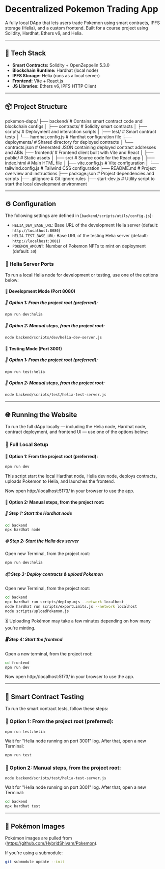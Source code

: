 # Decentralized Pokemon Trading App

A fully local DApp that lets users trade Pokemon using smart contracts, IPFS storage (Helia), and a custom frontend. Built for a course project using Solidity, Hardhat, Ethers v6, and Helia.

---

## 🚀 Tech Stack

- **Smart Contracts:** Solidity + OpenZeppelin 5.3.0
- **Blockchain Runtime:** Hardhat (local node)
- **IPFS Storage:** Helia (runs as a local server)
- **Frontend:** Vite + React.js
- **JS Libraries:** Ethers v6, IPFS HTTP Client

---

## 📦 Project Structure

pokemon-dapp/
├── backend/ # Contains smart contract code and blockchain configs
│ ├── contracts/ # Solidity smart contracts
│ ├── scripts/ # Deployment and interaction scripts
│ ├── test/ # Smart contract tests
│ └── hardhat.config.js # Hardhat configuration file
├── deployments/ # Shared directory for deployed contracts
│ └── contracts.json # Generated JSON containing deployed contract addresses and ABIs
├── frontend/ # Frontend client built with Vite and React
│ ├── public/ # Static assets
│ ├── src/ # Source code for the React app
│ ├── index.html # Main HTML file
│ ├── vite.config.js # Vite configuration
│ └── tailwind.config.js # Tailwind CSS configuration
├── README.md # Project overview and instructions
├── package.json # Project dependencies and scripts
├── .gitignore # Git ignore rules
├── start-dev.js # Utility script to start the local development environment

---

## ⚙ Configuration

The following settings are defined in [`backend/scripts/utils/config.js`]:

- `HELIA_DEV_BASE_URL`: Base URL of the development Helia server (default: `http://localhost:8080`)
- `HELIA_TEST_BASE_URL`: Base URL of the testing Helia server (default: `http://localhost:3001`)
- `POKEMON_AMOUNT`: Number of Pokemon NFTs to mint on deployment (default: `50`)

### 🔌 Helia Server Ports

To run a local Helia node for development or testing, use one of the options below:

#### 🚧 Development Mode (Port 8080)

##### 🔁 Option 1: From the project root (preferred):

```bash
npm run dev:helia
```

##### 🔁 Option 2: Manual steps, from the project root:

```bash
node backend/scripts/dev/helia-dev-server.js
```

#### 🚧 Testing Mode (Port 3001)

##### 🔁 Option 1: From the project root (preferred):

```bash
npm run test:helia
```

##### 🔁 Option 2: Manual steps, from the project root:

```bash
node backend/scripts/test/helia-test-server.js
```

---

## 🌐 Running the Website

To run the full dApp locally — including the Helia node, Hardhat node, contract deployment, and frontend UI — use one of the options below:

### 🚀 Full Local Setup

#### 🔁 Option 1: From the project root (preferred):

```bash
npm run dev
```

This script start the local Hardhat node, Helia dev node, deploys contracts, uploads Pokemon to Helia, and launches the frontend.

Now open http://localhost:5173/ in your browser to use the app.

#### 🔁 Option 2: Manual steps, from the project root:

##### 🧱 Step 1: Start the Hardhat node

```bash
cd backend
npx hardhat node
```

##### 🌐 Step 2: Start the Helia dev server

Open new Terminal, from the project root:

```bash
npm run dev:helia
```

##### 📦 Step 3: Deploy contracts & upload Pokemon

Open new Terminal, from the project root:

```bash
cd backend
npx hardhat run scripts/deploy.mjs --network localhost
node hardhat run scripts/exportLimits.js --network localhost
node scripts/uploadPokemon.js
```

⏳ Uploading Pokémon may take a few minutes depending on how many you're minting.

##### 🖥️ Step 4: Start the frontend

Open a new terminal, from the project root:

```bash
cd frontend
npm run dev
```

Now open http://localhost:5173/ in your browser to use the app.

---

## 🧪 Smart Contract Testing

To run the smart contract tests, follow these steps:

### 🔁 Option 1: From the project root (preferred):

```bash
npm run test:helia
```

Wait for "Helia node running on port 3001" log. After that, open a new Terminal:

```bash
npm run test
```

### 🔁 Option 2: Manual steps, from the project root:

```bash
node backend/scripts/test/helia-test-server.js
```

Wait for "Helia node running on port 3001" log. After that, open a new Terminal:

```bash
cd backend
npx hardhat test
```

---

## 📸 Pokémon Images

Pokémon images are pulled from (https://github.com/HybridShivam/Pokemon).

If you're using a submodule:

```bash
git submodule update --init
```
